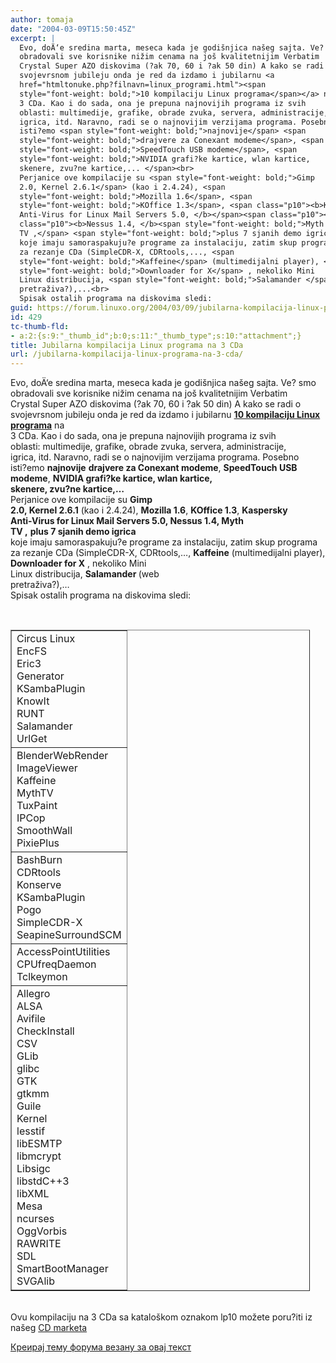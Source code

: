 ```yaml
---
author: tomaja
date: "2004-03-09T15:50:45Z"
excerpt: |
  Evo, doÄ‘e sredina marta, meseca kada je godišnjica našeg sajta. Ve? smo
  obradovali sve korisnike nižim cenama na još kvalitetnijim Verbatim
  Crystal Super AZO diskovima (?ak 70, 60 i ?ak 50 din) A kako se radi o
  svojevrsnom jubileju onda je red da izdamo i jubilarnu <a
  href="htmltonuke.php?filnavn=linux_programi.html"><span
  style="font-weight: bold;">10 kompilaciju Linux programa</span></a> na
  3 CDa. Kao i do sada, ona je prepuna najnovijih programa iz svih
  oblasti: multimedije, grafike, obrade zvuka, servera, administracije,
  igrica, itd. Naravno, radi se o najnovijim verzijama programa. Posebno
  isti?emo <span style="font-weight: bold;">najnovije</span> <span
  style="font-weight: bold;">drajvere za Conexant modeme</span>, <span
  style="font-weight: bold;">SpeedTouch USB modeme</span>, <span
  style="font-weight: bold;">NVIDIA grafi?ke kartice, wlan kartice,
  skenere, zvu?ne kartice,... </span><br>
  Perjanice ove kompilacije su <span style="font-weight: bold;">Gimp
  2.0, Kernel 2.6.1</span> (kao i 2.4.24), <span
  style="font-weight: bold;">Mozilla 1.6</span>, <span
  style="font-weight: bold;">KOffice 1.3</span>, <span class="p10"><b>Kaspersky
  Anti-Virus for Linux Mail Servers 5.0, </b></span><span class="p10"><span
  class="p10"><b>Nessus 1.4, </b><span style="font-weight: bold;">Myth
  TV ,</span> <span style="font-weight: bold;">plus 7 sjanih demo igrica</span>
  koje imaju samoraspakuju?e programe za instalaciju, zatim skup programa
  za rezanje CDa (SimpleCDR-X, CDRtools,..., <span
  style="font-weight: bold;">Kaffeine</span> (multimedijalni player), <span
  style="font-weight: bold;">Downloader for X</span> , nekoliko Mini
  Linux distribucija, <span style="font-weight: bold;">Salamander </span>(web
  pretraživa?),...<br>
  Spisak ostalih programa na diskovima sledi:
guid: https://forum.linuxo.org/2004/03/09/jubilarna-kompilacija-linux-programa-na-3-cda/
id: 429
tc-thumb-fld:
- a:2:{s:9:"_thumb_id";b:0;s:11:"_thumb_type";s:10:"attachment";}
title: Jubilarna kompilacija Linux programa na 3 CDa
url: /jubilarna-kompilacija-linux-programa-na-3-cda/
---
```

Evo, doÄ‘e sredina marta, meseca kada je godišnjica našeg sajta. Ve? smo  
obradovali sve korisnike nižim cenama na još kvalitetnijim Verbatim  
Crystal Super AZO diskovima (?ak 70, 60 i ?ak 50 din) A kako se radi o  
svojevrsnom jubileju onda je red da izdamo i jubilarnu [<span
style="font-weight: bold;">10 kompilaciju Linux programa</span>](htmltonuke.php?filnavn=linux_programi.html) na  
3 CDa. Kao i do sada, ona je prepuna najnovijih programa iz svih  
oblasti: multimedije, grafike, obrade zvuka, servera, administracije,  
igrica, itd. Naravno, radi se o najnovijim verzijama programa. Posebno  
isti?emo <span style="font-weight: bold;">najnovije</span> <span
style="font-weight: bold;">drajvere za Conexant modeme</span>, <span
style="font-weight: bold;">SpeedTouch USB modeme</span>, <span
style="font-weight: bold;">NVIDIA grafi?ke kartice, wlan kartice,<br /> skenere, zvu?ne kartice,&#8230; </span>  
Perjanice ove kompilacije su <span style="font-weight: bold;">Gimp<br /> 2.0, Kernel 2.6.1</span> (kao i 2.4.24), <span
style="font-weight: bold;">Mozilla 1.6</span>, <span
style="font-weight: bold;">KOffice 1.3</span>, <span class="p10"><b>Kaspersky<br /> Anti-Virus for Linux Mail Servers 5.0, </b></span><span class="p10"><span
class="p10"><b>Nessus 1.4, </b><span style="font-weight: bold;">Myth<br /> TV ,</span> <span style="font-weight: bold;">plus 7 sjanih demo igrica</span><br /> koje imaju samoraspakuju?e programe za instalaciju, zatim skup programa<br /> za rezanje CDa (SimpleCDR-X, CDRtools,&#8230;, <span
style="font-weight: bold;">Kaffeine</span> (multimedijalni player), <span
style="font-weight: bold;">Downloader for X</span> , nekoliko Mini<br /> Linux distribucija, <span style="font-weight: bold;">Salamander </span>(web<br /> pretraživa?),&#8230;<br /> Spisak ostalih programa na diskovima sledi:<!--break-->

<br /> </span></span>

<table style="text-align: left; width: 95%;" border="1" cellspacing="2"
cellpadding="2">
  </p> <tr>
    <td style="vertical-align: top;">
      Circus Linux<br /> EncFS<br /> Eric3 <br /> Generator <br /> KSambaPlugin <br /> KnowIt <br /> RUNT <br /> Salamander <br /> UrlGet
    </td>
  </tr>
  
  <tr>
    <td style="vertical-align: top;">
      <div class="contents">
        BlenderWebRender<br /> ImageViewer<br /> Kaffeine<br /> MythTV<br /> TuxPaint<br /> IPCop <br /> SmoothWall <br /> PixiePlus
      </div>
    </td>
  </tr>
  
  <tr>
    <td style="vertical-align: top;">
      <div class="contents">
        BashBurn<br /> CDRtools<br /> Konserve<br /> KSambaPlugin<br /> Pogo<br /> SimpleCDR-X<br /> SeapineSurroundSCM
      </div>
    </td>
  </tr>
  
  <tr>
    <td style="vertical-align: top;">
      AccessPointUtilities<br /> CPUfreqDaemon<br /> Tclkeymon
    </td>
  </tr>
  
  <tr>
    <td style="vertical-align: top;">
      <div class="contents">
        Allegro<br /> ALSA<br /> Avifile<br /> CheckInstall<br /> CSV<br /> GLib<br /> glibc<br /> GTK<br /> gtkmm<br /> Guile<br /> Kernel<br /> lesstif<br /> libESMTP<br /> libmcrypt<br /> Libsigc<br /> libstdC++3<br /> libXML<br /> Mesa<br /> ncurses<br /> OggVorbis<br /> RAWRITE<br /> SDL<br /> SmartBootManager<br /> SVGAlib
      </div>
    </td>
  </tr>
</table>

<span class="p10"><span class="p10"><br /> Ovu kompilaciju na 3 CDa sa kataloškom oznakom lp10 možete poru?iti iz<br /> našeg <a href="htmltonuke.php?filavn=linux_programi.html">CD marketa</a></p> 

<p>
  </span></span>
</p>

<p>
  <a href="https://linuxo.org/nova-tema-na-forumu/?se_pid=429">Креирај тему форума везану за овај текст</a>
</p>